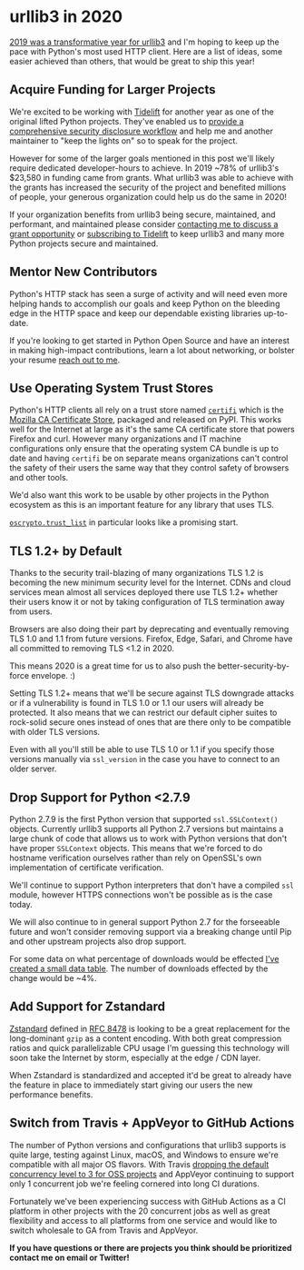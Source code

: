 # urllib3 in 2020

[2019 was a transformative year for urllib3](https://sethmlarson.dev/blog/2019-12-28/review-of-2019-for-urllib3)
and I'm hoping to keep up the pace with Python's most used HTTP client.
Here are a list of ideas, some easier achieved than others, that
would be great to ship this year!

## Acquire Funding for Larger Projects

We're excited to be working with [Tidelift](https://tidelift.com/subscription/pkg/pypi-urllib3?utm_source=pypi-urllib3&utm_medium=referral&utm_campaign=blog)
for another year as one of the original lifted Python projects.
They've enabled us to
[provide a comprehensive security disclosure workflow](https://blog.tidelift.com/why-coordinated-security-vulnerability-disclosure-policies-are-important)
and help me and another maintainer to "keep the lights on" so to speak for the project.

However for some of the larger goals mentioned in this post we'll
likely require dedicated developer-hours to achieve. In 2019 ~78% of
urllib3's $23,580 in funding came from grants. What urllib3 was able
to achieve with the grants has increased the security of the project
and benefited millions of people, your generous organization could help
us do the same in 2020!

If your organization benefits from urllib3 being secure, maintained, and
performant, and maintained please consider [contacting me to discuss
a grant opportunity](mailto:sethmichaellarson@gmail.com) or
[subscribing to Tidelift](https://tidelift.com/subscription/pkg/pypi-urllib3?utm_source=pypi-urllib3&utm_medium=referral&utm_campaign=blog)
to keep urllib3 and many more Python projects secure and maintained.

## Mentor New Contributors

Python's HTTP stack has seen a surge of activity and will need even
more helping hands to accomplish our goals and keep Python on
the bleeding edge in the HTTP space and keep our dependable existing
libraries up-to-date.

If you're looking to get started in Python Open Source and have an
interest in making high-impact contributions, learn a lot about networking,
or bolster your resume [reach out to me](mailto:sethmichaellarson@gmail.com).

## Use Operating System Trust Stores

Python's HTTP clients all rely on a trust store named [`certifi`](https://github.com/certifi/python-certifi/)
which is the [Mozilla CA Certificate Store](https://www.mozilla.org/en-US/about/governance/policies/security-group/certs/),
packaged and released on PyPI. This works well for the Internet
at large as it's the same CA certificate store that powers Firefox
and curl. However many organizations and IT machine configurations
only ensure that the operating system CA bundle is up to date
and having `certifi` be on separate means organizations can't
control the safety of their users the same way that they control
safety of browsers and other tools.

We'd also want this work to be usable by other projects in the
Python ecosystem as this is an important feature for any library
that uses TLS.

[`oscrypto.trust_list`](https://github.com/wbond/oscrypto/blob/master/oscrypto/trust_list.py)
in particular looks like a promising start.

## TLS 1.2+ by Default

Thanks to the security trail-blazing of many organizations TLS 1.2 is becoming
the new minimum security level for the Internet. CDNs and cloud services
mean almost all services deployed there use TLS 1.2+ whether their users know it
or not by taking configuration of TLS termination away from users.

Browsers are also doing their part by deprecating and eventually removing TLS 1.0
and 1.1 from future versions. Firefox, Edge, Safari, and Chrome have all committed to
removing TLS <1.2 in 2020.

This means 2020 is a great time for us to also push the
better-security-by-force envelope. :)

Setting TLS 1.2+ means that we'll be secure against TLS downgrade attacks or
if a vulnerability is found in TLS 1.0 or 1.1 our users will already be protected.
It also means that we can restrict our default cipher suites to rock-solid secure
ones instead of ones that are there only to be compatible with older TLS versions.

Even with all you'll still be able to use TLS 1.0 or 1.1 if you
specify those versions manually via `ssl_version` in the case you have to connect
to an older server.

## Drop Support for Python <2.7.9

Python 2.7.9 is the first Python version that supported `ssl.SSLContext()` objects.
Currently urllib3 supports all Python 2.7 versions but maintains a large chunk of
code that allows us to work with Python versions that don't have proper `SSLContext`
objects. This means that we're forced to do hostname verification ourselves rather
than rely on OpenSSL's own implementation of certificate verification.

We'll continue to support Python interpreters that don't have a
compiled `ssl` module, however HTTPS connections won't be possible
as is the case today.

We will also continue to in general support Python 2.7 for the forseeable
future and won't consider removing support via a breaking change until
Pip and other upstream projects also drop support.

For some data on what percentage of downloads would be effected 
[I've created a small data table](https://gist.github.com/sethmlarson/8f2272c4c1b7f6f926bec6fbce6c5689).
The number of downloads effected by the change would be ~4%.

## Add Support for Zstandard

[Zstandard](https://facebook.github.io/zstd/) defined in
[RFC 8478](https://tools.ietf.org/html/rfc8478) is looking
to be a great replacement for the long-dominant `gzip` as a content encoding.
With both great compression ratios and quick parallelizable CPU usage I'm
guessing this technology will soon take the Internet by storm, especially at
the edge / CDN layer.

When Zstandard is standardized and accepted it'd be great to already have
the feature in place to immediately start giving our users the new
performance benefits.

## Switch from Travis + AppVeyor to GitHub Actions

The number of Python versions and configurations that urllib3 supports is
quite large, testing against Linux, macOS, and Windows to ensure we're
compatible with all major OS flavors. With Travis [dropping the default
concurrency level to 3 for OSS projects](https://twitter.com/hugovk/status/1233787684587556864)
and AppVeyor continuing to support only 1 concurrent job we're feeling
cornered into long CI durations.

Fortunately we've been experiencing success with GitHub Actions as a CI
platform in other projects with the 20 concurrent jobs as well as
great flexibility and access to all platforms from one service and would
like to switch wholesale to GA from Travis and AppVeyor.

**If you have questions or there are projects you think should be prioritized
contact me on email or Twitter!**
